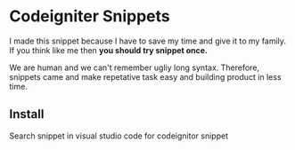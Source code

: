 # Codeigniter Snippets

I made this snippet because I have to save my time and give it to my family. If you think like me then **you should try snippet once.**

We are human and we can't remember ugliy long syntax. Therefore, snippets came and make repetative task easy and building product in less time.

## Install

Search snippet in visual studio code for codeignitor snippet
